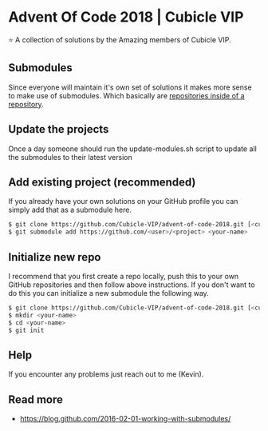 # Advent Of Code 2018 | Cubicle VIP
:star: A collection of solutions by the Amazing members of Cubicle VIP.

## Submodules
Since everyone will maintain it's own set of solutions it makes more sense to make use of submodules. Which basically are [repositories inside of a repository](https://media.giphy.com/media/ZLWnbaMlDjzGg/giphy.gif).

## Update the projects
Once a day someone should run the update-modules.sh script to update all the submodules to their latest version

## Add existing project (recommended)

If you already have your own solutions on your GitHub profile you can simply add that as a submodule here.

```bash
$ git clone https://github.com/Cubicle-VIP/advent-of-code-2018.git [<custom-dirname>]
$ git submodule add https://github.com/<user>/<project> <your-name>
```

## Initialize new repo

I recommend that you first create a repo locally, push this to your own GitHub repositories and then follow above instructions. If you don't want to do this you can initialize a new submodule the following way.

```bash
$ git clone https://github.com/Cubicle-VIP/advent-of-code-2018.git [<custom-dirname>]
$ mkdir <your-name>
$ cd <your-name>
$ git init
```

## Help
If you encounter any problems just reach out to me (Kevin).

## Read more
- https://blog.github.com/2016-02-01-working-with-submodules/
